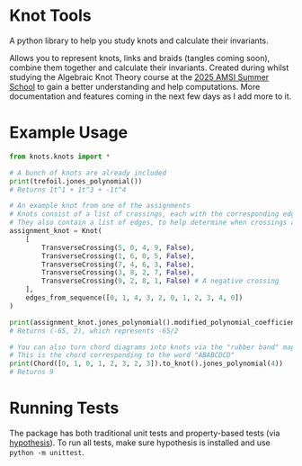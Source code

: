 # Knot Tools

A python library to help you study knots and calculate their invariants.

Allows you to represent knots, links and braids (tangles coming soon), combine them together and calculate their invariants. Created during whilst studying the Algebraic Knot Theory course at the [2025 AMSI Summer School](https://ss.amsi.org.au/) to gain a better understanding and help computations. More documentation and features coming in the next few days as I add more to it.

# Example Usage

```python
from knots.knots import *

# A bunch of knots are already included
print(trefoil.jones_polynomial())
# Returns 1t^1 + 1t^3 + -1t^4

# An example knot from one of the assignments
# Knots consist of a list of crossings, each with the corresponding edges attached, and whether they are positive or negative. 
# They also contain a list of edges, to help determine when crossings are connected.
assignment_knot = Knot(
    [
        TransverseCrossing(5, 0, 4, 9, False),
        TransverseCrossing(1, 6, 0, 5, False),
        TransverseCrossing(7, 4, 6, 3, False),
        TransverseCrossing(3, 8, 2, 7, False),
        TransverseCrossing(9, 2, 8, 1, False) # A negative crossing
    ],
    edges_from_sequence([0, 1, 4, 3, 2, 0, 1, 2, 3, 4, 0])
)

print(assignment_knot.jones_polynomial().modified_polynomial_coefficient(4))
# Returns (-65, 2), which represents -65/2

# You can also turn chord diagrams into knots via the "rubber band" map
# This is the chord corresponding to the word "ABABCDCD"
print(Chord([0, 1, 0, 1, 2, 3, 2, 3]).to_knot().jones_polynomial(4))
# Returns 9

```

# Running Tests

The package has both traditional unit tests and property-based tests (via [hypothesis](https://hypothesis.readthedocs.io/en/latest/index.html)). To run all tests, make sure hypothesis is installed and  use `python -m unittest`.
